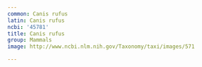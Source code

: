 ```yaml
---
common: Canis rufus
latin: Canis rufus
ncbi: '45781'
title: Canis rufus
group: Mammals
image: http://www.ncbi.nlm.nih.gov/Taxonomy/taxi/images/571

---
```


